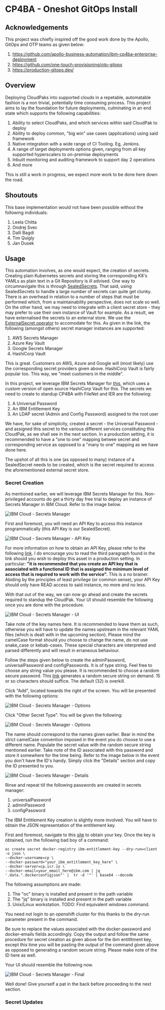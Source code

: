 # CP4BA - Oneshot GitOps Install


## Acknowledgements

This project was chiefly inspired off the good work done by the Apollo, GitOps and OTP teams as given below:

1) https://github.com/apollo-business-automation/ibm-cp4ba-enterprise-deployment 
2) https://github.com/one-touch-provisioning/otp-gitops
3) https://production-gitops.dev/ 


## Overview

Deploying CloudPaks into supported clouds in a repetable, automatable fashion is a non trivial, potentially time consuming process. This project aims to lay the foundation for future deployments, culminating in an end state which supports the following capabilities:

1) Ability to select CloudPaks, and which services within said CloudPak to deploy
2) Ability to deploy common, "big win" use cases (applications) using said framework
3) Native integration with a wide range of CI Tooling. Eg, Jenkins.
4) A range of target deployments options given, ranging from all key supported hyperscalers to on-premise deployments
5) Inbuilt monitoring and auditing framework to support day 2 operations 
6) And more

This is still a work in progress, we expect more work to be done here down the road.

## Shoutouts

This base implementation would not have been possible without the following individuals:

1) Leela Chitta
2) Ondrej Svec
3) Dalli Bagdi
4) Tim Quigly
5) Jan Dusek


## Usage

This automation involves, as one would expect, the creation of secrets. Creating plain Kubernetes secrets and storing the corresponding K8's YAMLs as plain text in a Git Repository is ill advised. One way to circumnavigate this is through [SealedSecrets](https://github.com/bitnami-labs/sealed-secrets). That said, using SealedSecrets to handle a large number of secrets can quite get clunky. There is an overhead in relation to a number of steps that must be performed which, from a maintainability perspective, does not scale so well. On the other hand, we may need to integrate with a client secret store - they may prefer to use their own instance of Vault for example. As a result, we have externalised the secrets to an external store. We use the [ExternalSecret operator](https://external-secrets.io/v0.6.0-rc1/) to accomodate for this. As given in the link, the following (amongst others) secret manager instances are supported:

1) AWS Secrets Manager
2) Azure Key Vault
3) Google Secrets Manager
4) HashiCorp Vault

This is great. Customers on AWS, Azure and Google will (most likely) use the corresponding secret providers given above. HashiCorp Vault is fairly popular too. This way, we "meet customers in the middle". 

In this project, we leverage IBM Secrets Manager for [this](https://cloud.ibm.com/docs/secrets-manager?topic=secrets-manager-vault-api), which uses a custom version of open source HashiCorp Vault for this. The secrets we need to create to standup CP4BA with FileNet and IER are the following:

1) A Universal Password
2) An IBM Entitlement Key
3) An LDAP secret (Admin and Config Password) assigned to the root user

We have, for sake of simplicity, created a secret - the Universal Password - and assigned this secret to the various different services constituting this CloudPak, as we shall see in the next section. In a production setting, it is recommended to have a "one to one" mapping betwee secret and corresponding service as opposed to a "many to one" mapping as we have done here.

The upshot of all this is one (as opposed to many) instance of a SealedSecret needs to be created, which is the secret required to access the aforementioned external secret store.


### Secret Creation

As mentioned earlier, we will leverage IBM Secrets Manager for this. Non-privileged accounts do get a thirty day free trial to deploy an instance of Secrets Manager in IBM Cloud. Refer to the image below.

![IBM Cloud - Secrets Manager](Images/SecretsManagerIBMCloud.png)

First and foremost, you will need an API Key to access this instance programmatically (this API Key is our SealedSecret).

![IBM Cloud - Secrets Manager - API Key](Images/API_KEY.png)

For more information on how to obtain an API Key, please refer to the following [link](https://cloud.ibm.com/docs/account?topic=account-userapikey&interface=ui). I do encourage you to read the third paragraph found in the link should you wish to deploy this asset in a production setting. In particular: **"it is recommended that you create an API key that is associated with a functional ID that is assigned the minimum level of access that is required to work with the service".** This is a no brainer. Abiding by the principles of least privilege (or common sense), your API Key should only have READ access to said instance, no more and no less.

With that out of the way, we can now go ahead and create the secrets required to standup the CloudPak. Your UI should resemble the following once you are done with the procedure.

![IBM Cloud - Secrets Manager - UI](Images/SM_UI.png)

Take note of the key names here. It is recommended to leave them as such, otherwise you will have to update the names upstream in the relevant YAML files (which is dealt with in the upcoming section). Please mind the camelCase format should you choose to change the name, do not use snake_case or kebab-cases. These special characters are interpreted and parsed differently and will result in erraneous behaviour. 

Follow the steps given below to create the adminPassword, universalPassword and configPasswords. It is of type string. Feel free to choose any string value you please. It is recommended to choose a random secure password. This [link](https://www.helperset.com/tools/generate-secure-string) generates a random secure string on demand. 15 or so characters should suffice. The default (32) is overkill.

Click "Add", located towards the right of the screen. You will be presented with the following options:

![IBM Cloud - Secrets Manager - Options](Images/SM_Options.png)

Click "Other Secret Type". You will be given the following:

![IBM Cloud - Secrets Manager - Options](Images/SM_Other.png)

The name should correspond to the names given earlier. Bear in mind the strict camelCase convention imposed in the event you do choose to use a different name. Populate the secret value with the random secure string mentioned earlier. Take note of the ID associated with this password and store it somewhere for the time being. Refer to the image below in the event you don't have the ID's handy. Simply click the "Details" section and copy the ID presented to you.

![IBM Cloud - Secrets Manager - Details](Images/SM_Details.png)

Rinse and repeat till the following passwords are created in secrets manager:

1) universalPassword
2) adminPassword
3) configPassword

The IBM Entitlement Key creation is slightly more involved. You will have to obtain the JSON representation of the entitlement key. 

First and foremost, navigate to this [site](https://myibm.ibm.com/products-services/containerlibrary) to obtain your key. Once the key is obtained, run the following bad boy of a command:

```
oc create secret docker-registry ibm-entitlement-key --dry-run=client -o json \
--docker-username=cp \
--docker-password="your_ibm_entitlement_key_here" \
--docker-server=cp.icr.io \
--docker-email=your_email_here@ibm.com | jq '.data.".dockerconfigjson"' |  tr -d '"' | base64 --decode
```

The following assumptions are made:

1) The "oc" binary is installed and present in the path variable
2) The "jq" binary is installed and present in the path variable
3) Unix/Linux workstation. TODO: Find equivalent windows command.

You need not login to an openshift cluster for this thanks to the dry-run parameter present in the command.

Be sure to replace the values associated with the docker-password and docker-emails fields accordingly. Copy the output and follow the same procedure for secret creation as given above for the ibm entitltment key, except this time you will be pasting the output of the command given above as opposed to generating a random secure string. Please make note of the ID here as well.

Your UI should resemble the following now.

![IBM Cloud - Secrets Manager - Final](Images/SM_Final.png)

Well done! Give yourself a pat in the back before proceeding to the next section. 

### Secret Updates

